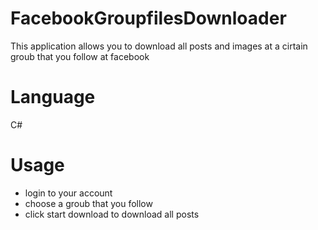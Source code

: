 # FacebookGroupfilesDownloader
This application allows you to download all posts and images at a cirtain groub that you follow at facebook
# Language
C#
# Usage
* login to your account
* choose a groub that you follow
* click start download to download all posts
